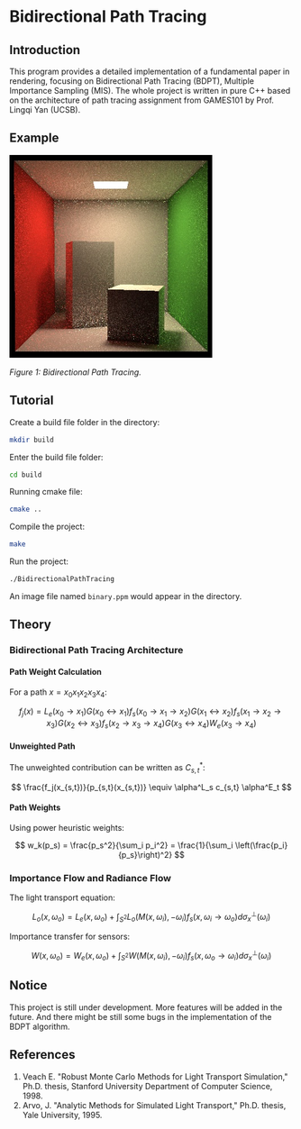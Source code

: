# Bidirectional Path Tracing

## Introduction

This program provides a detailed implementation of a fundamental paper in rendering, focusing on Bidirectional Path Tracing (BDPT), Multiple Importance Sampling (MIS). The whole project is written in pure C++ based on the architecture of path tracing assignment from GAMES101 by Prof. Lingqi Yan (UCSB).

## Example

![BidirectionalPathTracing](images/BidirectionalPathTracing.jpg)

*Figure 1: Bidirectional Path Tracing.*

## Tutorial

Create a build file folder in the directory:
```bash
mkdir build
```

Enter the build file folder:
```bash
cd build
```

Running cmake file:
```bash
cmake ..
```

Compile the project:
```bash
make
```

Run the project:
```bash
./BidirectionalPathTracing
```

An image file named `binary.ppm` would appear in the directory.

## Theory

### Bidirectional Path Tracing Architecture

#### Path Weight Calculation

For a path $x = x_0x_1x_2x_3x_4$:

$$ f_j(x) = L_e(x_0 \rightarrow x_1) G(x_0 \leftrightarrow x_1) f_s(x_0 \rightarrow x_1 \rightarrow x_2) G(x_1 \leftrightarrow x_2) f_s(x_1 \rightarrow x_2 \rightarrow x_3) G(x_2 \leftrightarrow x_3) f_s(x_2 \rightarrow x_3 \rightarrow x_4) G(x_3 \leftrightarrow x_4) W_e(x_3 \rightarrow x_4) $$

#### Unweighted Path

The unweighted contribution can be written as $C^*_{s,t}$:

$$ \frac{f_j(x_{s,t})}{p_{s,t}(x_{s,t})} \equiv \alpha^L_s c_{s,t} \alpha^E_t $$

#### Path Weights

Using power heuristic weights:

$$ w_k(p_s) = \frac{p_s^2}{\sum_i p_i^2} = \frac{1}{\sum_i \left(\frac{p_i}{p_s}\right)^2} $$

### Importance Flow and Radiance Flow

The light transport equation:

$$ L_o(x, \omega_o) = L_e(x, \omega_o) + \int_{S^2} L_o(M(x, \omega_i), -\omega_i) f_s(x, \omega_i \rightarrow \omega_o) d\sigma^\perp_x(\omega_i) $$

Importance transfer for sensors:

$$ W(x, \omega_o) = W_e(x, \omega_o) + \int_{S^2} W(M(x, \omega_i), -\omega_i) f_s(x, \omega_o \rightarrow \omega_i) d\sigma^\perp_x(\omega_i) $$

## Notice

This project is still under development. More features will be added in the future. And there might be still some bugs in the implementation of the BDPT algorithm.

## References

1. Veach E. "Robust Monte Carlo Methods for Light Transport Simulation," Ph.D. thesis, Stanford University Department of Computer Science, 1998.
2. Arvo, J. "Analytic Methods for Simulated Light Transport," Ph.D. thesis, Yale University, 1995.
